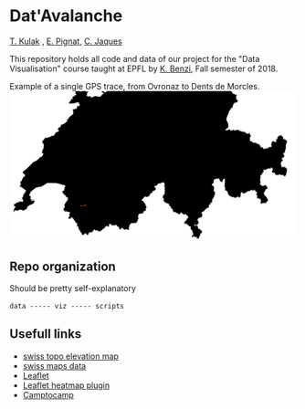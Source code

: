 # Dat'Avalanche

[T. Kulak](mailto:thibaut.kulak@idiap.ch) , [E. Pignat](mailto:emmanuel.pignat@idiap.ch), [C. Jaques](mailto:christian.jaques@idiap.ch)

This repository holds all code and data of our project for the "Data Visualisation" course taught at EPFL by [K. Benzi](https://www.kirellbenzi.com/), Fall semester of 2018.

Example of a single GPS trace, from Ovronaz to Dents de Morcles. 
![Dents de Morcles from Ovronaz](data/morcles.png)

## Repo organization

Should be pretty self-explanatory

```
data ----- viz ----- scripts
```


## Usefull links

* [swiss topo elevation map](http://bl.ocks.org/herrstucki/6312708)
* [swiss maps data](https://github.com/interactivethings/swiss-maps)
* [Leaflet](https://leafletjs.com/)
* [Leaflet heatmap plugin](https://github.com/Leaflet/Leaflet.heat)
* [Camptocamp](https://www.camptocamp.org/)